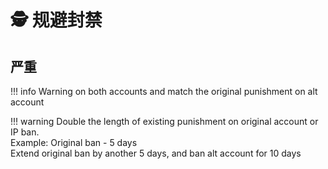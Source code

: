 # 🕵 规避封禁

## **严重**

!!! info Warning on both accounts and match the original punishment on alt
account


!!! warning Double the length of existing punishment on original account or IP
ban. \
Example: Original ban - 5 days \
Extend original ban by another 5 days, and ban alt account for 10 days

